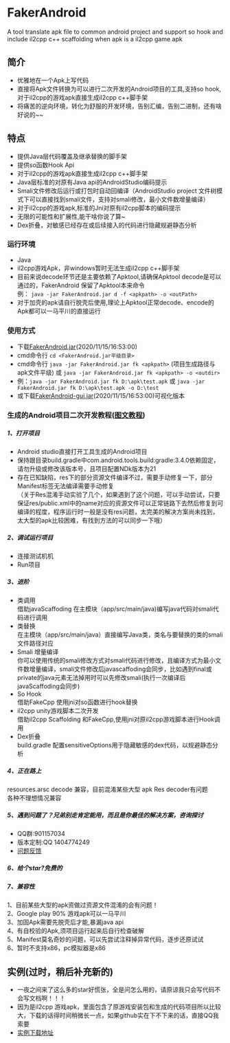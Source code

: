
# FakerAndroid
A tool translate apk file to common android project and support so hook and include il2cpp c++ scaffolding when apk is a il2cpp game apk
## 简介
- 优雅地在一个Apk上写代码
- 直接将Apk文件转换为可以进行二次开发的Android项目的工具,支持so hook,对于il2cpp的游戏apk直接生成il2cpp c++脚手架
- 将痛苦的逆向环境，转化为舒服的开发环境，告别汇编，告别二进制，还有啥好说的~~ 
## 特点

- 提供Java层代码覆盖及继承替换的脚手架
- 提供so函数Hook Api
- 对于il2cpp的游戏apk直接生成il2cpp c++脚手架
- Java层标准的对原有Java api的AndroidStudio编码提示
- Smali文件修改后运行或打包时自动回编译（AndroidStudio project 文件树模式下可以直接找到smali文件，支持对smali修改，最小文件数增量编译）
- 对于il2cpp的游戏apk,标准的Jni对原有il2cpp脚本的编码提示
- 无限的可能性和扩展性,能干啥你说了算~
- Dex折叠，对敏感已经存在或后续接入的代码进行隐藏规避静态分析
### 运行环境
- Java
- il2cpp游戏Apk，非windows暂时无法生成il2cpp c++脚手架
- 目前来说decode环节还是主要依赖了Apktool,请确保Apktool decode是可以通过的，FakerAndroid 保留了Apktool本来命令  
例： ```java -jar FakerAndroid.jar d -f <apkpath> -o <outPath>```
- 对于加壳的apk请自行脱壳后使用,理论上Apktool正常decode、encode的Apk都可以一马平川的直接运行
### 使用方式
- 下载[FakerAndroid.jar](https://github.com/Efaker/FakerAndroid/releases)(2020/11/15/16:53:00)
- cmd命令行 ```cd <FakerAndroid.jar平级目录>``` 
- cmd命令行 ```java -jar FakerAndroid.jar fk <apkpath>``` (项目生成路径与apk文件平级) 或 ```java -jar FakerAndroid.jar fk <apkpath> -o <outdir>```
- 例：```java -jar FakerAndroid.jar fk D:\apk\test.apk``` 或 ```java -jar FakerAndroid.jar fk D:\apk\test.apk -o D:\test```
- 或下载[FakerAndroid-gui.jar](https://github.com/Efaker/FakerAndroid/releases)(2020/11/15/16:53:00)可视化版本

### 生成的Android项目二次开发教程(<a href="https://blog.csdn.net/easy6798/article/details/109404325" target="_blank">图文教程</a>)
##### 1、打开项目
- Android studio直接打开工具生成的Android项目
- 保持跟目录build.gradle中com.android.tools.build:gradle:3.4.0依赖固定，请勿升级或修改该版本号，且项目配置NDk版本为21
- 存在已知缺陷，res下的部分资源文件编译不过，需要手动修复一下，部分Manifest标签无法编译需要手动修复  
（关于Res混淆手动实验了几个，如果遇到了这个问题，可以手动尝试，只要保证res/public.xml中的name对应的资源文件可以正常链路下去然后修复到可编译的程度，程序运行时一般是没有res问题，太完美的解决方案尚未找到，太大型的apk比较困难，有找到方法的可以同步一下哦）

##### 2、调试运行项目
- 连接测试机机
- Run项目
##### 3、进阶
- 类调用  
  借助javaScaffoding 在主模块（app/src/main/java)编写java代码对smali代码进行调用  
- 类替换      
  在主模块（app/src/main/java）直接编写Java类，类名与要替换的类的smali文件路径对应
- Smali 增量编译  
  你可以使用传统的smali修改方式对smali代码进行修改，且编译方式为最小文件数增量编译，smali文件修改后javascaffoding会同步，比如遇到final或private的java元素无法掉用时可以先修改smali(执行一次编译后javaScaffoding会同步)
- So Hook  
  借助FakeCpp 使用jni对so函数进行hook替换
- il2cpp unity游戏脚本二次开发  
  借助il2cpp Scaffolding 和FakeCpp,使用jni对原il2cpp游戏脚本进行Hook调用
- Dex折叠  
  build.gradle 配置sensitiveOptions用于隐藏敏感的dex代码，以规避静态分析
  
  
##### 4、正在路上
resources.arsc decode 兼容，目前混淆某些大型 apk Res decoder有问题  
各种不理想情况兼容
##### 5、遇到问题了？兄弟别走肯定能用，而且是你最佳的解决方案，咨询探讨
- QQ群:901157034
- 版本定制:QQ 1404774249
- [问题反馈](https://github.com/Efaker/FakerAndroid/issues)
##### 6、给个star?免费的           

##### 7、兼容性
1、目前某些大型的apk资做过资源文件混淆的会有问题！  
2、Google play 90% 游戏apk可以一马平川  
3、加固Apk需要先脱壳后才能,暴漏java api  
4、有自校验的Apk,须项目运行起来后自行检查破解  
5、Manifest莫名奇妙的问题，可以先尝试注释掉异常代码，逐步还原试试  
6、暂时不支持x86，pc模拟器是x86
## 实例(过时，稍后补充新的)
- 一夜之间来了这么多的star好慌张，全是问怎么用的，请原谅我只会写代码不会写文档啊！！！  
- 因为是il2cpp 游戏apk，里面包含了原游戏安装包和生成的代码项目所以比较大，下载的话得时间稍微长一点，如果github实在下不下来的话，直接QQ我索要
- [实例下载地址](https://github.com/Efaker/FakerAndroid-Demos/releases/tag/BasicDemo1)








        
        
        
        
        
      
                
 









